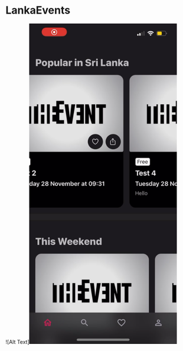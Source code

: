# LankaEvents

![Alt Text]<img src="lankaeventsfront/assets/preview/preview1.PNG" alt="Alt Text" width="400">
